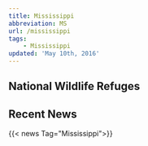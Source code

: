 ```yaml
---
title: Mississippi
abbreviation: MS
url: /mississippi
tags:
    - Mississippi
updated: 'May 10th, 2016'
---
```


## National Wildlife Refuges
<section id="map" class="state-refuges-map"></section>

## Recent News
{{< news Tag="Mississippi">}}
